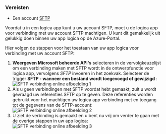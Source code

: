 ### <a name="prerequisites"></a>Vereisten

- Een account [SFTP](https://en.wikipedia.org/wiki/SSH_File_Transfer_Protocol)  


Voordat u in een logica app kunt u uw account SFTP, moet u de logica app voor verbinding met uw account SFTP machtigen. U kunt dit gemakkelijk uit gelukkig doen binnen uw app logica op de Azure-Portal.  

Hier volgen de stappen voor het toestaan van uw app logica voor verbinding met uw account SFTP:  
1. **Weergeven Microsoft beheerde API's** selecteren in de vervolgkeuzelijst om een verbinding maken met SFTP wordt in de ontwerpfunctie voor logica app, vervolgens *SFTP* invoeren in het zoekvak. Selecteer de trigger **SFTP - wanneer een bestand wordt toegevoegd of gewijzigd** :  
![SFTP verbinding online afbeelding 1](./media/connectors-create-api-sftp/sftp-1.png)  
2. Als u geen verbindingen met SFTP voordat hebt gemaakt, zult u wordt gevraagd uw referenties SFTP op te geven. Deze referenties worden gebruikt voor het machtigen uw logica app verbinding met en toegang tot de gegevens van de SFTP-account:  
![SFTP verbinding online afbeelding 2](./media/connectors-create-api-sftp/sftp-2.png)  
3. U ziet de verbinding is gemaakt en u bent nu vrij om verder te gaan met de overige stappen in uw app logica:   
 ![SFTP verbinding online afbeelding 3](./media/connectors-create-api-sftp/sftp-3.png) 
